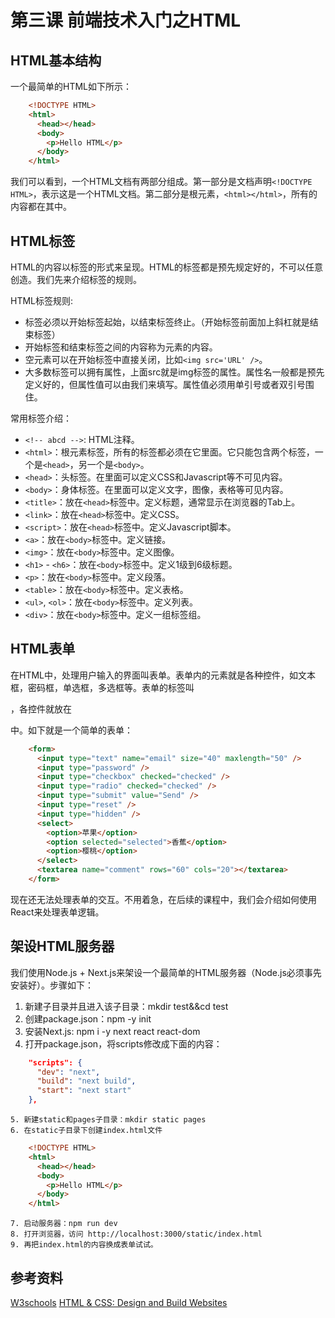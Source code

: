 # 第三课 前端技术入门之HTML

## HTML基本结构
一个最简单的HTML如下所示：

```html
	<!DOCTYPE HTML>
	<html>
	  <head></head>
	  <body>
	    <p>Hello HTML</p>
	  </body>
	</html>
```

我们可以看到，一个HTML文档有两部分组成。第一部分是文档声明`<!DOCTYPE HTML>`，表示这是一个HTML文档。第二部分是根元素，`<html></html>`，所有的内容都在其中。

## HTML标签
HTML的内容以标签的形式来呈现。HTML的标签都是预先规定好的，不可以任意创造。我们先来介绍标签的规则。

HTML标签规则:
* 标签必须以开始标签起始，以结束标签终止。（开始标签前面加上斜杠就是结束标签）
* 开始标签和结束标签之间的内容称为元素的内容。
* 空元素可以在开始标签中直接关闭，比如`<img src='URL' />`。
* 大多数标签可以拥有属性，上面src就是img标签的属性。属性名一般都是预先定义好的，但属性值可以由我们来填写。属性值必须用单引号或者双引号围住。

常用标签介绍：
* `<!-- abcd -->`: HTML注释。
* `<html>`：根元素标签，所有的标签都必须在它里面。它只能包含两个标签，一个是`<head>`，另一个是`<body>`。
* `<head>`：头标签。在里面可以定义CSS和Javascript等不可见内容。
* `<body>`：身体标签。在里面可以定义文字，图像，表格等可见内容。
* `<title>`：放在`<head>`标签中。定义标题，通常显示在浏览器的Tab上。
* `<link>`：放在`<head>`标签中。定义CSS。
* `<script>`：放在`<head>`标签中。定义Javascript脚本。
* `<a>`：放在`<body>`标签中。定义链接。
* `<img>`：放在`<body>`标签中。定义图像。
* `<h1>` - `<h6>`：放在`<body>`标签中。定义1级到6级标题。
* `<p>`：放在`<body>`标签中。定义段落。
* `<table>`：放在`<body>`标签中。定义表格。
* `<ul>`, `<ol>`：放在`<body>`标签中。定义列表。
* `<div>`：放在`<body>`标签中。定义一组标签组。

## HTML表单
在HTML中，处理用户输入的界面叫表单。表单内的元素就是各种控件，如文本框，密码框，单选框，多选框等。表单的标签叫<form>，各控件就放在<form></form>中。如下就是一个简单的表单：

```html
	<form>
	  <input type="text" name="email" size="40" maxlength="50" />
	  <input type="password" />
	  <input type="checkbox" checked="checked" />
	  <input type="radio" checked="checked" />
	  <input type="submit" value="Send" />
	  <input type="reset" />
	  <input type="hidden" />
	  <select>
	    <option>苹果</option>
	    <option selected="selected">香蕉</option>
	    <option>樱桃</option>
	  </select>
	  <textarea name="comment" rows="60" cols="20"></textarea>
	</form>
```

现在还无法处理表单的交互。不用着急，在后续的课程中，我们会介绍如何使用React来处理表单逻辑。

## 架设HTML服务器
我们使用Node.js + Next.js来架设一个最简单的HTML服务器（Node.js必须事先安装好）。步骤如下：
1. 新建子目录并且进入该子目录：mkdir test&&cd test
2. 创建package.json：npm -y init
3. 安装Next.js: npm i -y next react react-dom
4. 打开package.json，将scripts修改成下面的内容：
	
```json
	"scripts": {
	  "dev": "next",
	  "build": "next build",
	  "start": "next start"
	},
```
	
	5. 新建static和pages子目录：mkdir static pages
	6. 在static子目录下创建index.html文件

```html
	<!DOCTYPE HTML>
	<html>
	  <head></head>
	  <body>
	    <p>Hello HTML</p>
	  </body>
	</html>
```
	
	7. 启动服务器：npm run dev
	8. 打开浏览器，访问 http://localhost:3000/static/index.html
	9. 再把index.html的内容换成表单试试。

## 参考资料
[W3schools](http://www.w3school.com.cn/html/index.asp)
[HTML & CSS: Design and Build Websites](https://item.jd.com/11186682.html)
